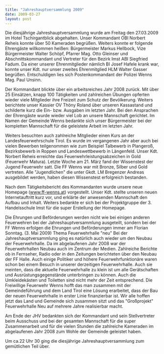 ```yaml
---
title: "Jahreshauptversammlung 2009"
date: 2009-03-27
layout: post
---
```


Die diesjährige Jahreshauptversammlung wurde am Freitag den 27.03.2009 im Hotel Tschirgantblick abgehalten. Unser Kommandant OBI Norbert Reheis konnte über 50 Kameraden begrüßen. Weiters konnte er folgende Ehrengäste willkommen heißen: Bürgermeister Markus Hellbock, Vize Bürgermeister Walter Schöpf, Pfarrer Mag. Otto Gleinser und Abschnittskommandant und Vertreter für den Bezirk Imst ABI Siegfried Fadum. Da einer unserer Ehrenmitglieder nämlich BI Josef Hafele krank war, konnte unser Kdt. nur unser zweites Ehrenmitglied HLM Walter Gasser begrüßen. Entschuldigen lies sich Postenkommandant der Polizei Wenns Mag. Paul Unsinn.

Der Kommandant blickte über ein arbeitsreiches Jahr 2008 zurück. Mit über 25 Einsätzen, knapp 100 Tätigkeiten und zahlreichen Übungen opferten wieder viele Mitglieder ihre Freizeit zum Schutz der Bevölkerung. Weiters berichtete unser Kassier OV Thöny Roland über unseren Kassastand und schilderte kurz die Ein- bzw. Ausgaben im letzten Jahr. Bei den Ansprachen der Ehrengäste wurde wieder viel Lob an unsere Mannschaft gerichtet. Im Namen der Gemeinde Wenns bedankte sich unser Bürgermeister bei der kompletten Mannschaft für die geleistete Arbeit im letzten Jahr.

Weiters besuchten auch zahlreiche Mitglieder einen Kurs an der Landesfeuerwehrschule Tirol. Es wurde im vergangenen Jahr aber auch bei vielen Bewerben teilgenommen wie zum Beispiel Talbewerb in Plangeroß, Bezirksbewerb in Roppen und Landeswettbewerb in Längenfeld. Unser Kdt. Norbert Reheis erreichte das Feuerwehrleistungsabzeichen in Gold (Feuerwehr Matura). Letzte Woche am 21. März fand der Wissenstest der Jugend Feuerwehr satt. Die FF Wenns war mit Bronze, Silber und Gold vertreten. Alle "Jugendlichen" die unter Gkdt. LM Bregenzer Andreas ausgebildet werden, haben diesen Wissenstest erfolgreich bestanden.

Nach dem Tätigkeitsbericht des Kommandanten wurde unsere neue Homepage (www.ff-wenns.at) vorgestellt. Unser Kdt. stellte unseren neuen Internetauftritt kurz vor, und erklärte der anwesenden Mannschaft den Aufbau und Inhalt. Weiters bedankte er sich bei der Projektgruppe der 3. Handelsschule Imst für die super Erstellung der Homepage.

Die Ehrungen und Beförderungen werden nicht wie bei einigen anderen Feuerwehren bei der Jahreshauptversammlung ausgeteilt, sondern bei der FF Wenns erfolgen die Ehrungen und Beförderungen immer am Florian Sonntag. (3. Mai 2009)
Thema Feuerwehrhalle "neu"
Bei der Jahreshauptversammlung ging es natürlich auch wieder um den Neubau der Feuerwehrhalle. Da im abgelaufenen Jahr 2008 war der Feuerwehrhallen Neubau auch im Zentrum der Medien. Zahlreiche Berichte ob in Fernseher, Radio oder in den Zeitungen berichteten über den Neubau der FF Halle. Auch einige Politiker und höhere Feuerwehrfunktionäre waren schon bei einem Besuch in unserer derzeitigen Feuerwehrhalle. Auch sie meinten, dass die aktuelle Feuerwehrhalle zu klein ist um alle Gerätschaften und Ausrüstungsgegenstände unterbringen zu können. Auch die Umkleidekästen und Toiletten sind nicht mehr der Zeit entsprechend. Die Freiwillige Feuerwehr Wenns hofft das man zusammen mit der Gemeindeführung und dem Land Tirol eine Lösung erarbeitet, dass der Bau der neuen Feuerwehrhalle in erster Linie finanzierbar ist. Wir alle hoffen jetzt das Land und Gemeinde sich zusammen sitzt und das "Großprojekt" Feuerwehrhalle Neu auf mehrere Jahre realisierbar macht.

Am Ende der JHV bedankten sich der Kommandant und sein Stellvertreter beim Ausschuss und bei der gesamten Mannschaft für die super Zusammenarbeit und für die vielen Stunden die zahlreiche Kameraden im abgelaufenen Jahr 2008 zum Wohle der Gemeinde geleistet haben.

Um ca.22 Uhr 30 ging die diesjährige Jahreshauptversammlung zum gemütlichen Teil über.